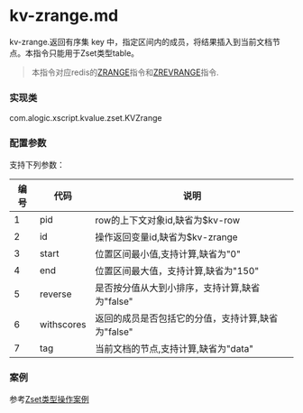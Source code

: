 kv-zrange.md
=======

kv-zrange.返回有序集 key 中，指定区间内的成员，将结果插入到当前文档节点。本指令只能用于Zset类型table。

> 本指令对应redis的[ZRANGE](http://redis.io/commands/zrange)指令和[ZREVRANGE](http://redis.io/commands/zrevrange)指令.

### 实现类

com.alogic.xscript.kvalue.zset.KVZrange

### 配置参数

支持下列参数：

| 编号 | 代码 | 说明 |
| ---- | ---- | ---- |
| 1 | pid | row的上下文对象id,缺省为$kv-row |
| 2 | id | 操作返回变量id,缺省为$kv-zrange |
| 3 | start | 位置区间最小值,支持计算,缺省为"0" |
| 4 | end | 位置区间最大值，支持计算,缺省为"150"|
| 5 | reverse | 是否按分值从大到小排序，支持计算,缺省为"false"|
| 6 | withscores | 返回的成员是否包括它的分值，支持计算,缺省为"false"|
| 7 | tag | 当前文档的节点,支持计算,缺省为"data"|


### 案例

参考[Zset类型操作案例](case.zset.md)
